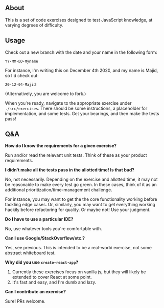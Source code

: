 ## About
This is a set of code exercises designed to test JavaScript knowledge, at varying degrees of difficulty.

## Usage
Check out a new branch with the date and your name in the following form:
    
    YY-MM-DD-Myname
   
For instance, I'm writing this on December 4th 2020, and my name is Majid, so I'd check out:
 
    20-12-04-Majid

(Alternatively, you are welcome to fork.)

When you're ready, navigate to the appropriate exercise under `./src/exercises`. 
There should be some instructions, a placeholder for implementation, and some tests.
Get your bearings, and then make the tests pass!

## Q&A 

**How do I know the requirements for a given exercise?**

Run and/or read the relevant unit tests. Think of these as your product requirements.

**I didn't make all the tests pass in the allotted time! Is that bad?**

No, not necessarily. Depending on the exercise and allotted time, it may not be reasonable to make every test go green.
In these cases, think of it as an additional prioritization/time-management challenge.

For instance, you may want to get the the core functionality working before tackling edge cases.
Or, similarly, you may want to get everything working hackily before refactoring for quality.
Or maybe not! Use your judgment. 

**Do I have to use a particular IDE?**

No, use whatever tools you're comfortable with.

**Can I use Google/StackOverflow/etc.?**

Yes, see previous. This is intended to be a real-world exercise, not some abstract whiteboard test.

**Why did you use `create-react-app`?**

1. Currently these exercises focus on vanilla js, but they will likely be extended to cover React at some point.
2. It's fast and easy, and I'm dumb and lazy.

**Can I contribute an exercise?**

Sure! PRs welcome.

